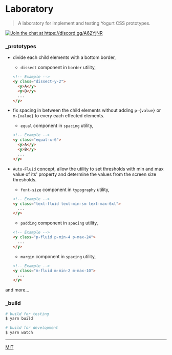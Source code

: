 # Laboratory

> A laboratory for implement and testing Yogurt CSS prototypes.

<p align="left">
  <a href="https://discord.gg/A62YjNR"
     target="_blank">
    <img title="Join the chat at https://discord.gg/A62YjNR"
         src="https://img.shields.io/badge/DISCORD-JOIN_CHANNEL_%E2%86%92-7289da.svg?style=flat">
  </a>
</p>

### _prototypes

- divide each child elements with a bottom border,

  - `dissect` component in `border` utility,

  ```html
  <!-- Example -->
  <y class="dissect-y-2">
    <y>A</y>
    <y>B</y>
    ...
  </y>
  ```

- fix spacing in between the child elements without adding `p-{value}` or `m-{value}` to every each effected elements.

  - `equal` component in `spacing` utility,

  ```html
  <!-- Example -->
  <y class="equal-x-6">
    <y>A</y>
    <y>B</y>
    ...
  </y>
  ```

- `Auto-Fluid` concept, allow the utility to set thresholds with min and max value of its' property and determine the values from the screen size thresholds.

  - `font-size` component in `typography` utility,

  ```html
  <!-- Example -->
  <y class="text-fluid text-min-sm text-max-6xl">
    ...
  </y>
  ```
  - `padding` component in `spacing` utility,

  ```html
  <!-- Example -->
  <y class="p-fluid p-min-4 p-max-24">
    ...
  </y>
  ```
  - `margin` component in `spacing` utility,

  ```html
  <!-- Example -->
  <y class="m-fluid m-min-2 m-max-10">
    ...
  </y>
  ```

and more...

### _build

```bash
# build for testing
$ yarn build

# build for development
$ yarn watch
```

---

[MIT](https://github.com/yogurt-foundation/laboratory/blob/master/LICENSE)
